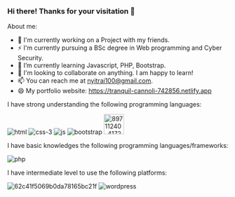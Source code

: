 ### Hi there! Thanks for your visitation  👋
 
About me:
- 🔭 I'm currently working on a Project with my friends.
- ⚡  I'm currently pursuing a BSc degree in Web programming and Cyber Security.
- 🌱 I’m currently learning Javascript, PHP, Bootstrap.
- 👯 I'm looking to collaborate on anything. I am happy to learn!
- 📫 You can reach me at nyitrai100@gmail.com.
- 😄  My portfolio website: https://tranquil-cannoli-742856.netlify.app 


I have strong understanding the following programming languages:

 ![html](https://user-images.githubusercontent.com/114404371/236672584-a20b6917-1f5c-471f-84b5-2ec7bdffe79a.png)
![css-3](https://user-images.githubusercontent.com/114404371/236672528-45eae7c3-12e3-4974-b157-921bba946689.png)
![js](https://user-images.githubusercontent.com/114404371/236672555-03915499-87ca-49d5-9d2a-dcd2c5d327df.png)
![bootstrap](https://user-images.githubusercontent.com/114404371/236672641-bb9bd530-f95d-460b-836d-e0b58e2b188d.png)
<img width="46" alt="89711240-4172a200-d989-11ea-8d51-4aaf922fa407" src="https://github.com/nyitrai100/nyitrai100/assets/114404371/d4bc67a0-0464-4683-85fb-735e5e85fa90">



I have basic knowledges the following programming languages/frameworks:

![php](https://user-images.githubusercontent.com/114404371/236672695-2ee5f249-6194-44f2-83e7-5738d514c63f.png)

I have intermediate level to use the following platforms:

![62c41f5069b0da78165bc21f](https://user-images.githubusercontent.com/114404371/236673561-9f1a60dd-7e65-4139-8b65-70ea21b7842a.png)
![wordpress](https://user-images.githubusercontent.com/114404371/236673427-cdf230c4-6c04-4ef4-8878-c3ab9f55b0d1.png)







